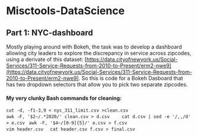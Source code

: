 # Misctools-DataScience
## Part 1: NYC-dashboard
Mostly playing around with Bokeh, the task was to develop a dashboard allowing city leaders to explore the discrepancy in service across zipcodes, 
using a derivate of this dataset:
[https://data.cityofnewyork.us/Social-Services/311-Service-Requests-from-2010-to-Present/erm2-nwe9](https://data.cityofnewyork.us/Social-Services/311-Service-Requests-from-2010-to-Present/erm2-nwe9). So this is code for a Bokeh Dasboard that has two dropdown selectors that allow you to pick two separate zipcodes. 
#### My very clunky Bash commands for cleaning:
`cut -d, -f1-3,9 < nyc_311_limit.csv >clean.csv`  
`awk -F, '$2~/.*2020/' clean.csv > d.csv    `
`cat d.csv | sed -e '/,,/d' > e.csv `
 `awk -F, '$4~/[0-9]{5}/' e.csv > f.csv `     
`vim header.csv  `
`cat header.csv f.csv > final.csv`

